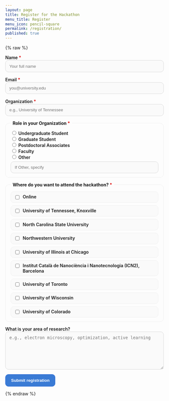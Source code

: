 ```yaml
---
layout: page
title: Register for the Hackathon
menu_title: Register
menu_icon: pencil-square
permalink: /registration/
published: true
---
```


<style>
/* keep everything inside the card */
.reg-card, .reg-card * { box-sizing: border-box; }

.reg-card{
  max-width: 820px; margin: 1.2rem auto; padding: 1.2rem 1.4rem;
  background:#fff; border:1px solid #e6e6e6; border-radius:14px;
  box-shadow: 0 6px 18px rgba(0,0,0,.05);
  overflow:hidden;
}

.reg-form p, .reg-form fieldset{ margin: .9rem 0; }
.reg-form label{ font-weight:600; display:block; }
.reg-form input[type="text"],
.reg-form input[type="email"],
.reg-form textarea,
.reg-form select{
  width:100%; padding:.65rem .75rem; border:1px solid #d6d6d6; border-radius:10px;
  outline:none; background:#fafafa; transition: box-shadow .15s, border-color .15s, background .15s;
}
.reg-form textarea{ resize: vertical; min-height: 120px; }
.reg-form input:focus, .reg-form textarea:focus, .reg-form select:focus{
  border-color:#3a7bd5; background:#fff; box-shadow: 0 0 0 3px rgba(58,123,213,.15);
}

.reg-form fieldset{
  border:1px solid #eee; border-radius:12px; padding: .8rem 1rem;
}
.reg-form legend{ font-weight:700; padding:0 .4rem; }
.required{ color:#d00; }

/* prettier, even checklist: responsive grid */
.checkgrid{
  display:grid;
  grid-template-columns: repeat(auto-fit, minmax(280px, 1fr));
  gap:.5rem 1rem;
}
.checkgrid label{
  display:flex; align-items:flex-start; gap:.5rem;
  padding:.45rem .6rem; border:1px solid #eee; border-radius:10px; background:#fafafa;
}
.checkgrid input{ margin-top:.2rem; }

/* button */
.btn-primary{
  display:inline-block; padding:.7rem 1.1rem; border-radius:10px;
  border:1px solid #2e6bd6; background:#3a7bd5; color:#fff; font-weight:700;
  text-decoration:none; cursor:pointer; transition: transform .03s ease, box-shadow .15s;
}
.btn-primary:hover{ box-shadow: 0 8px 18px rgba(58,123,213,.25); }
.btn-primary:active{ transform: translateY(1px); }
.hint{ font-size:.9rem; color:#666; margin-top:.3rem; }
</style>

{% raw %}
<iframe name="gform_target" id="gform_target" style="display:none;"></iframe>

<form class="reg-form"
      action="https://docs.google.com/forms/d/e/1FAIpQLScDGl0L5HVDjOKBpGQMLPIFekOiFywDBH_Kut02T9I-DwqpbQ/formResponse"
      method="POST"
      target="gform_target"
      id="onsite-registration-form">

  <!-- ↓↓↓ keep ALL your existing fields exactly as you have them ↓↓↓ -->

  <p>
    <label>Name <span class="required">*</span><br>
      <input type="text" name="entry.2092238618" required placeholder="Your full name">
    </label>
  </p>

  <p>
    <label>Email <span class="required">*</span><br>
      <input type="email" name="entry.1556369182" required placeholder="you@university.edu">
    </label>
  </p>

  <p>
    <label>Organization <span class="required">*</span><br>
      <input type="text" name="entry.479301265" required placeholder="e.g., University of Tennessee">
    </label>
  </p>

  <fieldset>
    <legend>Role in your Organization <span class="required">*</span></legend>
    <label><input type="radio" name="entry.2064945275" value="Undergraduate Student" required> Undergraduate Student</label>
    <label><input type="radio" name="entry.2064945275" value="Graduate Student"> Graduate Student</label>
    <label><input type="radio" name="entry.2064945275" value="Postdoctoral Associates"> Postdoctoral Associates</label>
    <label><input type="radio" name="entry.2064945275" value="Faculty"> Faculty</label>
    <label><input type="radio" name="entry.2064945275" value="Other"> Other</label>
    <div class="hint"><input type="text" name="entry.2064945275.other_option_response" placeholder="If Other, specify"></div>
  </fieldset>

  <fieldset>
    <legend>Where do you want to attend the hackathon? <span class="required">*</span></legend>
    <div class="checkgrid">
      <label><input type="checkbox" name="entry.1753222212" value="Online"> Online</label>
      <label><input type="checkbox" name="entry.1753222212" value="University of Tennessee, Knoxville"> University of Tennessee, Knoxville</label>
      <label><input type="checkbox" name="entry.1753222212" value="North Carolina State University"> North Carolina State University</label>
      <label><input type="checkbox" name="entry.1753222212" value="Northwestern University"> Northwestern University</label>
      <label><input type="checkbox" name="entry.1753222212" value="University of Illinois at Chicago"> University of Illinois at Chicago</label>
      <label><input type="checkbox" name="entry.1753222212" value="Institut Català de Nanociència i Nanotecnologia (ICN2), Barcelona"> Institut Català de Nanociència i Nanotecnologia (ICN2), Barcelona</label>
      <label><input type="checkbox" name="entry.1753222212" value="University of Toronto"> University of Toronto</label>
      <label><input type="checkbox" name="entry.1753222212" value="University of Wisconsin"> University of Wisconsin</label>
      <label><input type="checkbox" name="entry.1753222212" value="University of Colorado"> University of Colorado</label>
    </div>
  </fieldset>

  <p>
    <label>What is your area of research?<br>
      <textarea name="entry.2109138769" rows="4" placeholder="e.g., electron microscopy, optimization, active learning"></textarea>
    </label>
  </p>

  <p><button class="btn-primary" type="submit" id="reg-submit">Submit registration</button></p>
</form>

<!-- success alert -->
<div id="reg-success" style="display:none; margin-top:.8rem; padding:.75rem 1rem; border:1px solid #c8e6c9; background:#e8f5e9; border-radius:10px; color:#256029;">
  ✅ Thanks! Your registration was received.
</div>

<script>
(function() {
  const form   = document.getElementById('onsite-registration-form');
  const btn    = document.getElementById('reg-submit');
  const ok     = document.getElementById('reg-success');
  const iframe = document.getElementById('gform_target');

  iframe.addEventListener('load', function () {
    if (!form.dataset.submitted) return;
    btn.disabled = false;
    btn.textContent = 'Submit registration';
    form.reset();
    ok.style.display = 'block';
    form.dataset.submitted = '';
  });

  form.addEventListener('submit', function () {
    ok.style.display = 'none';
    btn.disabled = true;
    btn.textContent = 'Submitting...';
    form.dataset.submitted = '1';
  });
})();
</script>
{% endraw %}
